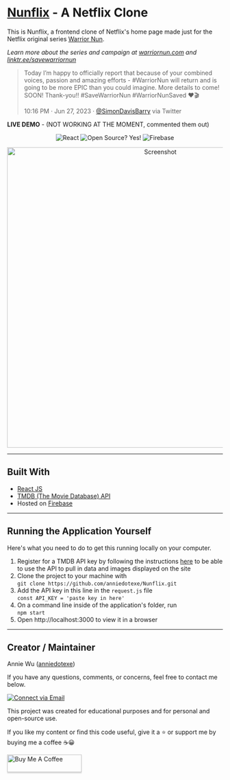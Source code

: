 # [Nunflix](https://nunflix-6e5b3.web.app/) - A Netflix Clone

This is Nunflix, a frontend clone of Netflix's home page made just for the Netflix original series [Warrior Nun](https://www.imdb.com/title/tt9059350/).

*Learn more about the series and campaign at [warriornun.com](https://www.warriornun.com/) and [linktr.ee/savewarriornun](https://linktr.ee/savewarriornun)*

> Today I’m happy to officially report that because of your combined voices, passion and amazing efforts - #WarriorNun will return and is going to be more EPIC than you could imagine. More details to come! SOON! Thank-you!! #SaveWarriorNun #WarriorNunSaved ❤️🎬
> 
> 10:16 PM · Jun 27, 2023 · [@SimonDavisBarry](https://twitter.com/SimonDavisBarry/status/1673923368381448192) via Twitter

**LIVE DEMO** - (NOT WORKING AT THE MOMENT, commented them out)
<!-- [nunflix-6e5b3.web.app](https://nunflix-6e5b3.web.app/) OR [nunflix-6e5b3.firebaseapp.com](https://nunflix-6e5b3.firebaseapp.com/) -->

<p align="center">
    <img alt="React" src="https://img.shields.io/badge/-React-61DBFB?style=flat&logo=react&logoColor=FFFFFF"/>
    <img alt="Open Source? Yes!" src="https://badgen.net/badge/Open%20Source%20%3F/Yes%21/blue?icon=github"/>
    <img alt="Firebase" src="https://img.shields.io/badge/-Firebase-039BE5?style=flat&logo=firebase&logoColor=FFA611"/>
</p>


<p align="center">
    <img alt="Screenshot" src="./public/img/readme/screenshot.png" width="700px">
</p>

---

## Built With
- [React JS](https://reactjs.org/docs/getting-started.html)
- [TMDB (The Movie Database) API](https://developers.themoviedb.org/3/getting-started)
- Hosted on [Firebase](https://firebase.google.com/docs/hosting)

---

## Running the Application Yourself

Here's what you need to do to get this running locally on your computer.

1. Register for a TMDB API key by following the instructions [here](https://developers.themoviedb.org/3) to be able to use the API to pull in data and images displayed on the site
1. Clone the project to your machine with\
`git clone https://github.com/anniedotexe/Nunflix.git`
1. Add the API key in this line in the `request.js` file\
`const API_KEY = 'paste key in here'`
1. On a command line inside of the application's folder, run\
`npm start`
1. Open http://localhost:3000 to view it in a browser

---

## Creator / Maintainer

Annie Wu ([anniedotexe](https://github.com/anniedotexe))

If you have any questions, comments, or concerns, feel free to contact me below.

<p align="left">
  <a href="mailto:anniewu2303@gmail.com">
    <img alt="Connect via Email" src="https://img.shields.io/badge/Gmail-c14438?style=flat&logo=Gmail&logoColor=white" />
  </a>
</p>

This project was created for educational purposes and for personal and open-source use.

If you like my content or find this code useful, give it a :star: or support me by buying me a coffee :coffee::grinning:

<a href="https://www.buymeacoffee.com/anniedotexe" target="_blank"><img src="https://www.buymeacoffee.com/assets/img/custom_images/orange_img.png" alt="Buy Me A Coffee" style="height: 41px !important;width: 174px !important;box-shadow: 0px 3px 2px 0px rgba(190, 190, 190, 0.5) !important;-webkit-box-shadow: 0px 3px 2px 0px rgba(190, 190, 190, 0.5) !important;" ></a>
